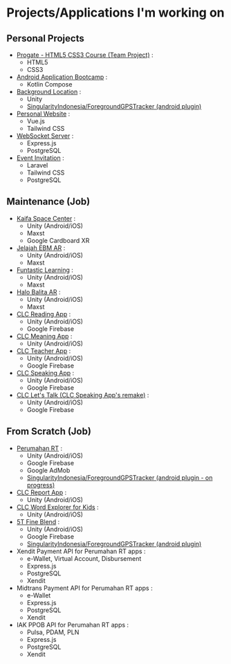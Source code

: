 # Projects/Applications I'm working on

## Personal Projects
- [Progate - HTML5 CSS3 Course (Team Project)](https://krlan2789.github.io/progate-ceb-e02) :
  - HTML5
  - CSS3
- [Android Application Bootcamp](https://github.com/krlan2789/Sanbercode-B48-Final-Project) :
  - Kotlin Compose
- [Background Location](https://github.com/krlan2789/unity-background-service) :
  - Unity
  - [SingularityIndonesia/ForegroundGPSTracker (android plugin)](https://github.com/SingularityIndonesia/ForegroundGPSTracker)
- [Personal Website](https://erlankurnia.github.io) :
  - Vue.js
  - Tailwind CSS
- [WebSocket Server](https://github.com/krlan2789/express-ws-app) :
  - Express.js
  - PostgreSQL
- [Event Invitation](https://invitation.kuryana.id) :
  - Laravel
  - Tailwind CSS
  - PostgreSQL

## Maintenance (Job)
- [Kaifa Space Center](https://play.google.com/store/apps/details?id=com.kaifa.learning) :
  - Unity (Android/iOS)
  - Maxst
  - Google Cardboard XR
- [Jelajah EBM AR](https://play.google.com/store/apps/details?id=com.mizan.map.ebmar) :
  - Unity (Android/iOS)
  - Maxst
- [Funtastic Learning](https://play.google.com/store/apps/details?id=com.mizan.map.funtasticlearning) :
  - Unity (Android/iOS)
  - Maxst
- [Halo Balita AR](https://play.google.com/store/apps/details?id=com.mizan.map.halobalitaar) :
  - Unity (Android/iOS)
  - Maxst
- [CLC Reading App](https://play.google.com/store/apps/details?id=com.anakpintar.clcreading) :
  - Unity (Android/iOS)
  - Google Firebase
- [CLC Meaning App](https://play.google.com/store/apps/details?id=com.anakpintar.clcmeaning) :
  - Unity (Android/iOS)
- [CLC Teacher App](https://play.google.com/store/apps/details?id=com.anakpintar.clcteacherapp) :
  - Unity (Android/iOS)
  - Google Firebase
- [CLC Speaking App](https://play.google.com/store/apps/details?id=com.anakpintar.clcspeaking) :
  - Unity (Android/iOS)
  - Google Firebase
- [CLC Let's Talk (CLC Speaking App's remake)](https://play.google.com/store/apps/details?id=com.anakpintar.clcstudentdsnew) :
  - Unity (Android/iOS)
  - Google Firebase

## From Scratch (Job)
- [Perumahan RT](https://play.google.com/store/apps/details?id=com.anakpintar.perumahan) :
  - Unity (Android/iOS)
  - Google Firebase
  - Google AdMob
  - [SingularityIndonesia/ForegroundGPSTracker (android plugin - on progress)](https://github.com/SingularityIndonesia/ForegroundGPSTracker)
- [CLC Report App](https://play.google.com/store/apps/details?id=com.anakpintarstudio.clcreport) :
  - Unity (Android/iOS)
- [CLC Word Explorer for Kids](https://play.google.com/store/apps/details?id=com.AnakPintar.CLCMeaningforKids) :
  - Unity (Android/iOS)
- [5T Fine Blend](https://play.google.com/store/apps/details?id=com.AnakPintar.SalesTracker) :
  - Unity (Android/iOS)
  - Google Firebase
  - [SingularityIndonesia/ForegroundGPSTracker (android plugin)](https://github.com/SingularityIndonesia/ForegroundGPSTracker)
- Xendit Payment API for Perumahan RT apps :
  - e-Wallet, Virtual Account, Disbursement
  - Express.js
  - PostgreSQL
  - Xendit
- Midtrans Payment API for Perumahan RT apps :
  - e-Wallet
  - Express.js
  - PostgreSQL
  - Xendit
- IAK PPOB API for Perumahan RT apps :
  - Pulsa, PDAM, PLN
  - Express.js
  - PostgreSQL
  - Xendit
